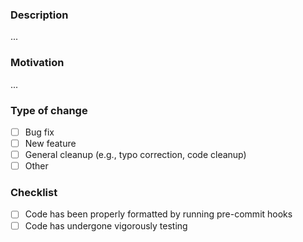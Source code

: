 ### Description
<!-- Describe the changes. -->

...

### Motivation
<!-- Why is the change needed? What problem does it solve? -->

...

<!-- If needed provide code examples here. -->

### Type of change
<!-- Replace the space between the brackets with "x" for your selection. Like this [x] -->

- [ ] Bug fix
- [ ] New feature
- [ ] General cleanup (e.g., typo correction, code cleanup)
- [ ] Other

### Checklist
<!-- Please go over the checklist and replace the space with "x" in the boxes that apply. -->

<!-- Please install pre-commit by running `pip install pre-commit`. It will automatically format your code and should automatically run before committing, but can also be run manually with `pre-commit run -a`. -->
- [ ] Code has been properly formatted by running pre-commit hooks
- [ ] Code has undergone vigorously testing
